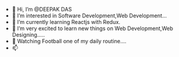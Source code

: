 - 👋 Hi, I’m @DEEPAK DAS
- 👀 I’m interested in Software Development,Web Development...
- 🌱 I’m currently learning Reactjs with Redux.
- 💞️ I’m very excited to learn new things on Web Development,Web Designing.....
- 💞️ Watching Football one of my daily routine.... 
- 📫

<!---
DEEPAK DAS is a ✨ special ✨ repository because its `README.md` (this file) appears on your GitHub profile.
You can click the Preview link to take a look at your changes.
--->

